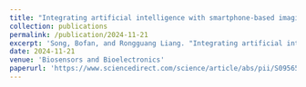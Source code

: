 ```yaml
---
title: "Integrating artificial intelligence with smartphone-based imaging for cancer detection in vivo"
collection: publications
permalink: /publication/2024-11-21
excerpt: 'Song, Bofan, and Rongguang Liang. "Integrating artificial intelligence with smartphone-based imaging for cancer detection in vivo." Biosensors and Bioelectronics 271 (2025): 116982.'
date: 2024-11-21
venue: 'Biosensors and Bioelectronics'
paperurl: 'https://www.sciencedirect.com/science/article/abs/pii/S0956566324009898'
---
```


